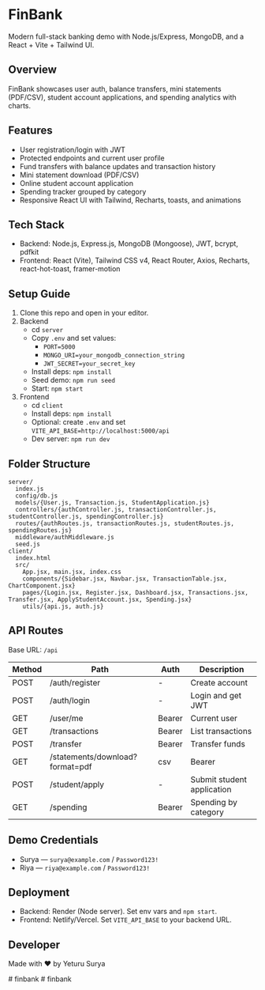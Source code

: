 # FinBank

Modern full-stack banking demo with Node.js/Express, MongoDB, and a React + Vite + Tailwind UI.

## Overview
FinBank showcases user auth, balance transfers, mini statements (PDF/CSV), student account applications, and spending analytics with charts.

## Features
- User registration/login with JWT
- Protected endpoints and current user profile
- Fund transfers with balance updates and transaction history
- Mini statement download (PDF/CSV)
- Online student account application
- Spending tracker grouped by category
- Responsive React UI with Tailwind, Recharts, toasts, and animations

## Tech Stack
- Backend: Node.js, Express.js, MongoDB (Mongoose), JWT, bcrypt, pdfkit
- Frontend: React (Vite), Tailwind CSS v4, React Router, Axios, Recharts, react-hot-toast, framer-motion

## Setup Guide
1. Clone this repo and open in your editor.
2. Backend
   - cd `server`
   - Copy `.env` and set values:
     - `PORT=5000`
     - `MONGO_URI=your_mongodb_connection_string`
     - `JWT_SECRET=your_secret_key`
   - Install deps: `npm install`
   - Seed demo: `npm run seed`
   - Start: `npm start`
3. Frontend
   - cd `client`
   - Install deps: `npm install`
   - Optional: create `.env` and set `VITE_API_BASE=http://localhost:5000/api`
   - Dev server: `npm run dev`

## Folder Structure
```
server/
  index.js
  config/db.js
  models/{User.js, Transaction.js, StudentApplication.js}
  controllers/{authController.js, transactionController.js, studentController.js, spendingController.js}
  routes/{authRoutes.js, transactionRoutes.js, studentRoutes.js, spendingRoutes.js}
  middleware/authMiddleware.js
  seed.js
client/
  index.html
  src/
    App.jsx, main.jsx, index.css
    components/{Sidebar.jsx, Navbar.jsx, TransactionTable.jsx, ChartComponent.jsx}
    pages/{Login.jsx, Register.jsx, Dashboard.jsx, Transactions.jsx, Transfer.jsx, ApplyStudentAccount.jsx, Spending.jsx}
    utils/{api.js, auth.js}
```

## API Routes
Base URL: `/api`

| Method | Path | Auth | Description |
|---|---|---|---|
| POST | /auth/register | - | Create account |
| POST | /auth/login | - | Login and get JWT |
| GET | /user/me | Bearer | Current user |
| GET | /transactions | Bearer | List transactions |
| POST | /transfer | Bearer | Transfer funds |
| GET | /statements/download?format=pdf|csv | Bearer | Mini statement |
| POST | /student/apply | - | Submit student application |
| GET | /spending | Bearer | Spending by category |

## Demo Credentials
- Surya — `surya@example.com` / `Password123!`
- Riya — `riya@example.com` / `Password123!`

## Deployment
- Backend: Render (Node server). Set env vars and `npm start`.
- Frontend: Netlify/Vercel. Set `VITE_API_BASE` to your backend URL.

## Developer
Made with ❤️ by Yeturu Surya


#   f i n b a n k  
 #   f i n b a n k  
 
